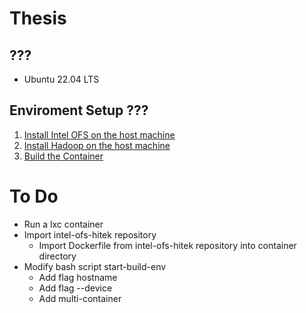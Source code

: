 # Thesis

## ???
* Ubuntu 22.04 LTS

## Enviroment Setup ???
1) [Install Intel OFS on the host machine](build/intel_OFS/README.md)
2) [Install Hadoop on the host machine](build/hadoop/README.md)
3) [Build the Container](build/container/README.md)

# To Do
* Run a lxc container
* Import intel-ofs-hitek repository 
    * Import Dockerfile from intel-ofs-hitek repository into container directory
* Modify bash script start-build-env
    * Add flag hostname
    * Add flag --device
    * Add multi-container
